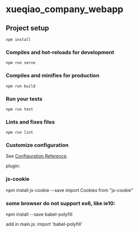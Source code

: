 # xueqiao_company_webapp

## Project setup
```
npm install
```

### Compiles and hot-reloads for development
```
npm run serve
```

### Compiles and minifies for production
```
npm run build
```

### Run your tests
```
npm run test
```

### Lints and fixes files
```
npm run lint
```

### Customize configuration
See [Configuration Reference](https://cli.vuejs.org/config/).


plugin:
### js-cookie
npm install js-cookie --save
import Cookies from "js-cookie"


### some browser do not support es6, like ie10:
npm install --save babel-polyfill

add in main.js:
import 'babel-polyfill'